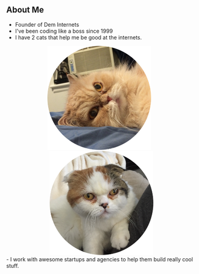 <!-- .slide: data-background="../assets/images/bg-assets/slide-3.jpg" data-background-size="cover" -->

##  About Me

- Founder of Dem Internets <!-- .element: class="fragment" style="margin-top: 0" -->
- I've been coding like a boss since 1999 <!-- .element: class="fragment" -->
- I have 2 cats that help me be good at the internets.  <!-- .element: class="fragment" -->
<div style="text-align: center">
    <img class="fragment" src="assets/images/tim.png" height="275" width="275" alt="Tim">&nbsp;&nbsp;&nbsp;<img class="fragment" src="assets/images/una.png" height="275" width="275" alt="Una">
</div>
- I work with awesome startups and agencies to help them build really cool stuff. <!-- .element: class="fragment" -->
